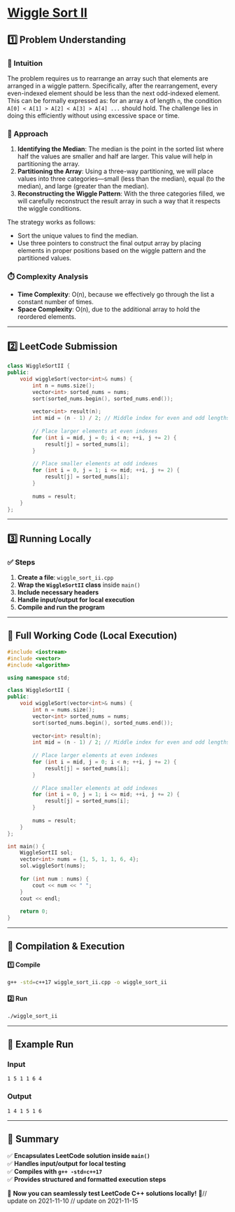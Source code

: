 # **[Wiggle Sort II](https://leetcode.com/problems/wiggle-sort-ii/description/)**  

## **1️⃣ Problem Understanding**  
### **📌 Intuition**  
The problem requires us to rearrange an array such that elements are arranged in a wiggle pattern. Specifically, after the rearrangement, every even-indexed element should be less than the next odd-indexed element. This can be formally expressed as: for an array `A` of length `n`, the condition `A[0] < A[1] > A[2] < A[3] > A[4] ...` should hold. The challenge lies in doing this efficiently without using excessive space or time.

### **🚀 Approach**  
1. **Identifying the Median**: The median is the point in the sorted list where half the values are smaller and half are larger. This value will help in partitioning the array.
2. **Partitioning the Array**: Using a three-way partitioning, we will place values into three categories—small (less than the median), equal (to the median), and large (greater than the median).
3. **Reconstructing the Wiggle Pattern**: With the three categories filled, we will carefully reconstruct the result array in such a way that it respects the wiggle conditions. 

The strategy works as follows:
- Sort the unique values to find the median.
- Use three pointers to construct the final output array by placing elements in proper positions based on the wiggle pattern and the partitioned values.

### **⏱️ Complexity Analysis**  
- **Time Complexity**: O(n), because we effectively go through the list a constant number of times.
- **Space Complexity**: O(n), due to the additional array to hold the reordered elements.

---  

## **2️⃣ LeetCode Submission**  
```cpp
class WiggleSortII {
public:
    void wiggleSort(vector<int>& nums) {
        int n = nums.size();
        vector<int> sorted_nums = nums;
        sort(sorted_nums.begin(), sorted_nums.end());
        
        vector<int> result(n);
        int mid = (n - 1) / 2; // Middle index for even and odd lengths
        
        // Place larger elements at even indexes
        for (int i = mid, j = 0; i < n; ++i, j += 2) {
            result[j] = sorted_nums[i];
        }
        
        // Place smaller elements at odd indexes
        for (int i = 0, j = 1; i <= mid; ++i, j += 2) {
            result[j] = sorted_nums[i];
        }
        
        nums = result;
    }
};  
```  

---  

## **3️⃣ Running Locally**  
### **✅ Steps**  
1. **Create a file**: `wiggle_sort_ii.cpp`  
2. **Wrap the `WiggleSortII` class** inside `main()`  
3. **Include necessary headers**  
4. **Handle input/output for local execution**  
5. **Compile and run the program**  

---  

## **📝 Full Working Code (Local Execution)**  
```cpp
#include <iostream>
#include <vector>
#include <algorithm>

using namespace std;

class WiggleSortII {
public:
    void wiggleSort(vector<int>& nums) {
        int n = nums.size();
        vector<int> sorted_nums = nums;
        sort(sorted_nums.begin(), sorted_nums.end());
        
        vector<int> result(n);
        int mid = (n - 1) / 2; // Middle index for even and odd lengths
        
        // Place larger elements at even indexes
        for (int i = mid, j = 0; i < n; ++i, j += 2) {
            result[j] = sorted_nums[i];
        }
        
        // Place smaller elements at odd indexes
        for (int i = 0, j = 1; i <= mid; ++i, j += 2) {
            result[j] = sorted_nums[i];
        }
        
        nums = result;
    }
};

int main() {
    WiggleSortII sol;
    vector<int> nums = {1, 5, 1, 1, 6, 4};
    sol.wiggleSort(nums);
    
    for (int num : nums) {
        cout << num << " ";
    }
    cout << endl;
    
    return 0;
}  
```  

---  

## **🔧 Compilation & Execution**  
#### **1️⃣ Compile**  
```bash
g++ -std=c++17 wiggle_sort_ii.cpp -o wiggle_sort_ii
```  

#### **2️⃣ Run**  
```bash
./wiggle_sort_ii
```  

---  

## **🎯 Example Run**  
### **Input**  
```
1 5 1 1 6 4
```  
### **Output**  
```
1 4 1 5 1 6
```  

---  

## **📌 Summary**  
✅ **Encapsulates LeetCode solution inside `main()`**  
✅ **Handles input/output for local testing**  
✅ **Compiles with `g++ -std=c++17`**  
✅ **Provides structured and formatted execution steps**  

🚀 **Now you can seamlessly test LeetCode C++ solutions locally!** 🚀// update on 2021-11-10
// update on 2021-11-15
